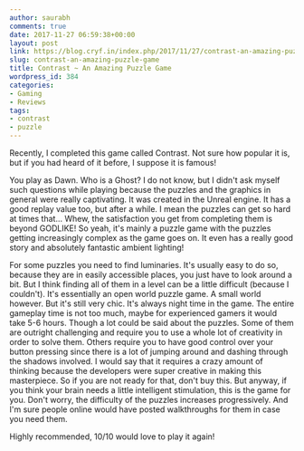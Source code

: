 ```yaml
---
author: saurabh
comments: true
date: 2017-11-27 06:59:38+00:00
layout: post
link: https://blog.cryf.in/index.php/2017/11/27/contrast-an-amazing-puzzle-game/
slug: contrast-an-amazing-puzzle-game
title: Contrast ~ An Amazing Puzzle Game
wordpress_id: 384
categories:
- Gaming
- Reviews
tags:
- contrast
- puzzle
---
```


Recently, I completed this game called Contrast. Not sure how popular it is, but if you had heard of it before, I suppose it is famous!

You play as Dawn. Who is a Ghost? I do not know, but I didn't ask myself such questions while playing because the puzzles and the graphics in general were really captivating. It was created in the Unreal engine. It has a good replay value too, but after a while. I mean the puzzles can get so hard at times that... Whew, the satisfaction you get from completing them is beyond GODLIKE! So yeah, it's mainly a puzzle game with the puzzles getting increasingly complex as the game goes on. It even has a really good story and absolutely fantastic ambient lighting!

For some puzzles you need to find luminaries. It's usually easy to do so, because they are in easily accessible places, you just have to look around a bit. But I think finding all of them in a level can be a little difficult (because I couldn't). It's essentially an open world puzzle game. A small world however. But it's still very chic. It's always night time in the game. The entire gameplay time is not too much, maybe for experienced gamers it would take 5-6 hours. Though a lot could be said about the puzzles. Some of them are outright challenging and require you to use a whole lot of creativity in order to solve them. Others require you to have good control over your button pressing since there is a lot of jumping around and dashing through the shadows involved. I would say that it requires a crazy amount of thinking because the developers were super creative in making this masterpiece. So if you are not ready for that, don't buy this. But anyway, if you think your brain needs a little intelligent stimulation, this is the game for you. Don't worry, the difficulty of the puzzles increases progressively. And I'm sure people online would have posted walkthroughs for them in case you need them.

Highly recommended, 10/10 would love to play it again!
